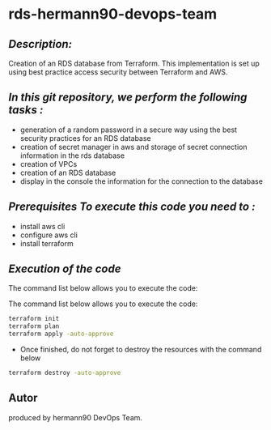 # rds-hermann90-devops-team

## _Description:_

Creation of an RDS database from Terraform. This implementation is set up using best practice access security between Terraform and AWS.

 ## _In this git repository, we perform the following tasks :_  
- generation of a random password in a secure way using the best security practices for an RDS database
- creation of secret manager in aws and storage of secret connection information in the rds database
- creation of VPCs
- creation of an RDS database
- display in the console the information for the connection to the database

## _Prerequisites To execute this code you need to :_  
- install aws cli
- configure aws cli
- install terraform

## _Execution of the code_ 
The command list below allows you to execute the code:

The command list below allows you to execute the code: 
```sh
terraform init
terraform plan
terraform apply -auto-approve
```
- Once finished, do not forget to destroy the resources with the command below

```sh
terraform destroy -auto-approve
```

## Autor
produced by hermann90 DevOps Team.